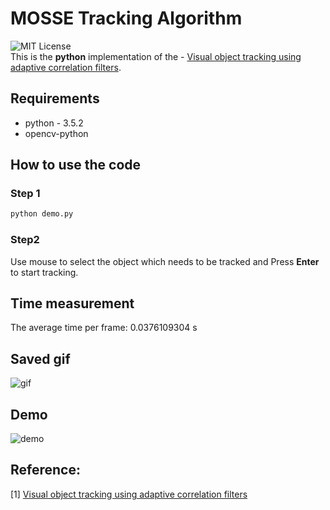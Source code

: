 # MOSSE Tracking Algorithm
![MIT License](https://img.shields.io/badge/license-MIT-blue.svg)   
This is the **python** implementation of the - [Visual object tracking using adaptive correlation filters](https://ieeexplore.ieee.org/document/5539960/).

## Requirements
- python - 3.5.2
- opencv-python

## How to use the code
### Step 1
```bash
python demo.py 

```
### Step2
Use mouse to select the object which needs to be tracked and Press **Enter** to start tracking.

## Time measurement
The average time per frame: 0.0376109304 s

## Saved gif
![gif](https://github.com/Cuuuya/mosse-object-tracking/blob/master/test.gif?raw=true)

## Demo
![demo](https://github.com/TianhongDai/MOSSE_Object_Tracking/blob/master/examples/surfer.gif)

## Reference:
[1] [Visual object tracking using adaptive correlation filters](https://ieeexplore.ieee.org/document/5539960/)
